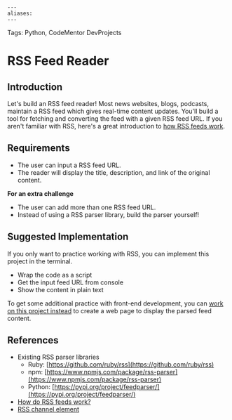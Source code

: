 ```
---
aliases:
---
```

Tags: Python, CodeMentor DevProjects

# RSS Feed Reader
## Introduction

Let's build an RSS feed reader! Most news websites, blogs, podcasts, maintain a RSS feed which gives real-time content updates. You'll build a tool for fetching and converting the feed with a given RSS feed URL. If you aren't familiar with RSS, here's a great introduction to [how RSS feeds work](https://rss.com/blog/how-do-rss-feeds-work/).

## Requirements

-   The user can input a RSS feed URL.
-   The reader will display the title, description, and link of the original content.

**For an extra challenge**

-   The user can add more than one RSS feed URL.
-   Instead of using a RSS parser library, build the parser yourself!

## Suggested Implementation

If you only want to practice working with RSS, you can implement this project in the terminal.

-   Wrap the code as a script
-   Get the input feed URL from console
-   Show the content in plain text

To get some additional practice with front-end development, you can [work on this project instead](https://www.codementor.io/projects/rss-feed-reader-website-atx32j280x) to create a web page to display the parsed feed content.

## References

-   Existing RSS parser libraries
    -   Ruby: [https://github.com/ruby/rss](https://github.com/ruby/rss)
    -   npm: [https://www.npmjs.com/package/rss-parser](https://www.npmjs.com/package/rss-parser)
    -   Python: [https://pypi.org/project/feedparser/](https://pypi.org/project/feedparser/)
-   [How do RSS feeds work?](https://rss.com/blog/how-do-rss-feeds-work/)
-   [RSS channel element](https://validator.w3.org/feed/docs/rss2.html#requiredChannelElements)